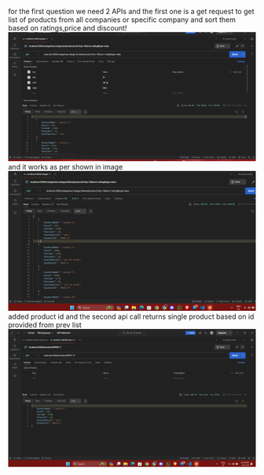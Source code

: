 for the first question we need 2 APIs 
and the first one is a get request to get list of products from all companies or specific company and sort them based on ratings,price and discount!![postman screenshot for all top 10 laptops](image.png)
and it works as per shown in image
![added product id](image-1.png)
added product id
and the second api call returns single product based on id provided from prev list 
![](image-2.png)